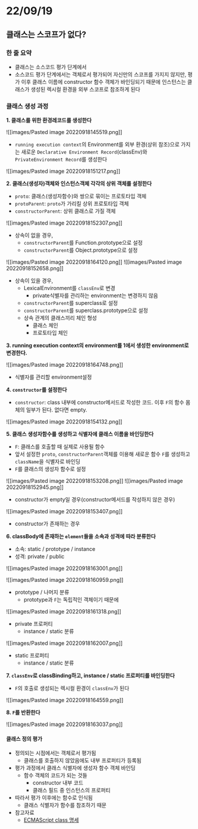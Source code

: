 # 22/09/19

## 클래스는 스코프가 없다?

### 한 줄 요약
- 클래스는 소스코드 평가 단계에서 
- 소스코드 평가 단계에서는 객체로서 평가되어 자신만의 스코프를 가지지 않지만, 평가 이후 클래스 이름에 constructor 함수 객체가 바인딩되기 때문에 인스턴스는 클래스가 생성된 렉시컬 환경을 외부 스코프로 참조하게 된다

### 클래스 생성 과정

**1. 클래스를 위한 환경레코드를 생성한다**

![[images/Pasted image 20220918145519.png]]
- `running execution context`의 Environment를 외부 환경(상위 참조)으로 가지는 새로운 `Declarative Environment Record`(classEnv)와 `PrivateEnvironment Record`를 생성한다

![[images/Pasted image 20220918151217.png]]

**2. 클래스(생성자)객체와 인스턴스객체 각각의 상위 객체를 설정한다**

- `proto`: 클래스(생성자함수)와 쌍으로 묶이는 프로토타입 객체
- `protoParent`: `proto`가 가리킬 상위 프로토타입 객체
- `constructorParent`: 상위 클래스로 가질 객체 

![[images/Pasted image 20220918152307.png]]
- 상속이 없을 경우, 
	- `constructorParent`를 Function.prototype으로 설정
	- `constructorParent`를 Object.prototype으로 설정

![[images/Pasted image 20220918164120.png]]
![[images/Pasted image 20220918152658.png]]
- 상속이 있을 경우, 
	- LexicalEnvironment를 `classEnv`로 변경
		- private식별자를 관리하는 environment는 변경하지 않음
	- `constructorParent`를 superclass로 설정
	- `constructorParent`를 superclass.prototype으로 설정
	- 상속 관계의 클래스끼리 체인 형성
		- 클래스 체인
		- 프로토타입 체인

**3. running execution context의 environment를 1에서 생성한 environment로 변경한다.**

![[images/Pasted image 20220918164748.png]]
- 식별자를 관리할 environment설정

**4. `constructor`를 설정한다**

- `constructor`: class 내부에 constructor메서드로 작성한 코드. 이후 `F`의 함수 몸체의 일부가 된다. 없다면 empty.

![[images/Pasted image 20220918154132.png]]

**5. 클래스 생성자함수를 생성하고 식별자에 클래스 이름을 바인딩한다**

- `F`: 클래스를 호출할 때 실제로 사용될 함수
- 앞서 설정한 `proto`, `constructorParent`객체를 이용해 새로운 함수 `F`를 생성하고 `className`을 식별자로 바인딩
- `F`를 클래스의 생성자 함수로 설정

![[images/Pasted image 20220918153208.png]]
![[images/Pasted image 20220918152945.png]]
- constructor가 empty일 경우(constructor메서드를 작성하지 않은 경우)

![[images/Pasted image 20220918153407.png]]
- constructor가 존재하는 경우

**6. classBody에 존재하는 `element`들을 소속과 성격에 따라 분류한다**

- 소속: static / prototype / instance
- 성격: private / public

![[images/Pasted image 20220918163001.png]]

![[images/Pasted image 20220918160959.png]]
- prototype / 나머지 분류
	- prototype과 `F`는 독립적인 객체이기 때문에

![[images/Pasted image 20220918161318.png]]
- private 프로퍼티
	- instance / static 분류

![[images/Pasted image 20220918162007.png]]
- static 프로퍼티
	- instance / static 분류

**7. `classEnv`로 classBinding하고, instance / static 프로퍼티를 바인딩한다**

- `F`의 호출로 생성되는 렉시컬 환경이 `classEnv`가 된다

![[images/Pasted image 20220918164559.png]]

**8. `F`를 반환한다**

![[images/Pasted image 20220918163037.png]]




#### 클래스 정의 평가

-   정의되는 시점에서는 객체로서 평가됨
    -   클래스를 호출하지 않았음에도 내부 프로퍼티가 등록됨
-   평가 과정에서 클래스 식별자에 생성자 함수 객체 바인딩
    -   함수 객체의 코드가 되는 것들
        -   constructor 내부 코드
        -   클래스 필드 중 인스턴스의 프로퍼티
-   따라서 평가 이후에는 함수로 인식됨
    -   클래스 식별자가 함수를 참조하기 때문
-   참고자료
    -   [ECMAScript class 명세](https://tc39.es/ecma262/multipage/ecmascript-language-functions-and-classes.html#sec-static-semantics-constructormethod)